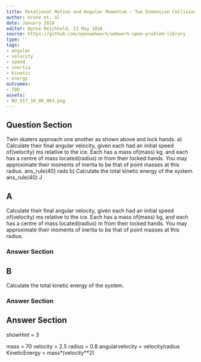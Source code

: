```yaml
---
title: Rotational Motion and Angular Momentum - Two Dimension Collisions
author: Urone et. al
date: January 2018
editor: Wynne Reichheld, 22 May 2018
source: https://github.com/openwebwork/webwork-open-problem-library
type: ''
tags:
- angular
- velocity
- speed
- inertia
- kinetic
- energy
outcomes:
- TBD
assets:
- NU_U17_10_06_003.png
---
```


## Question Section 

Twin skaters approach one another as shown above and lock hands. 
a) Calculate their final angular velocity, given each had an initial speed of(velocity) ms relative to the ice. Each has a mass of(mass) kg, and each has a centre of mass located(radius) m from their locked hands. You may approximate their moments of inertia to be that of point masses at this radius. 
ans_rule(40) rads
b) Calculate the total kinetic energy of the system.
ans_rule(40) J
## A
Calculate their final angular velocity, given each had an initial speed of(velocity) ms relative to the ice. Each has a mass of(mass) kg, and each has a centre of mass located(radius) m from their locked hands. You may approximate their moments of inertia to be that of point masses at this radius. 
### Answer Section
## B
Calculate the total kinetic energy of the system.
### Answer Section


## Answer Section

showHint = 3

mass = 70
velocity = 2.5
radius = 0.8
angularvelocity = velocity/radius
KineticEnergy = mass*(velocity**2)